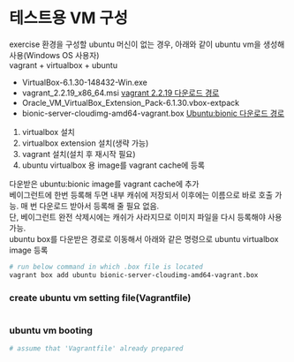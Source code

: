# 테스트용 VM 구성  
exercise 환경을 구성할 ubuntu 머신이 없는 경우, 아래와 같이 ubuntu vm을 생성해 사용(Windows OS 사용자)  
vagrant + virtualbox + ubuntu  
- VirtualBox-6.1.30-148432-Win.exe [](https://download.virtualbox.org/virtualbox/6.1.30/VirtualBox-6.1.30-148432-Win.exe) 
- vagrant_2.2.19_x86_64.msi [vagrant 2.2.19 다운로드 경로](https://www.vagrantup.com/downloads) 
- Oracle_VM_VirtualBox_Extension_Pack-6.1.30.vbox-extpack [](https://download.virtualbox.org/virtualbox/6.1.30/Oracle_VM_VirtualBox_Extension_Pack-6.1.30.vbox-extpack) 
- bionic-server-cloudimg-amd64-vagrant.box [Ubuntu:bionic 다운로드 경로](https://app.vagrantup.com/ubuntu/boxes/bionic64)  
  
1. virtualbox 설치  
2. virtualbox extension 설치(생략 가능)  
3. vagrant 설치(설치 후 재시작 필요)  
4. ubuntu virtualbox 용 image를 vagrant cache에 등록  

다운받은 ubuntu:bionic image를 vagrant cache에 추가  
베이그런트에 한번 등록해 두면 내부 캐쉬에 저장되서 이후에는 이름으로 바로 호출 가능.
매 번 다운로드 받아서 등록해 줄 필요 없음.  
단, 베이그런트 완전 삭제시에는 캐쉬가 사라지므로 이미지 파일을 다시 등록해야 사용 가능.  
ubuntu box를 다운받은 경로로 이동해서 아래와 같은 명령으로 ubuntu virtualbox image 등록  
```bash
# run below command in which .box file is located 
vagrant box add ubuntu bionic-server-cloudimg-amd64-vagrant.box
``` 
### create ubuntu vm setting file(Vagrantfile)
```ruby
```
### ubuntu vm booting  
```bash
# assume that 'Vagrantfile' already prepared
```